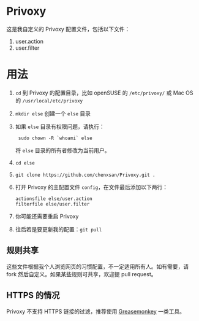 Privoxy
=======

这是我自定义的 Privoxy 配置文件，包括以下文件：

1. user.action
2. user.filter

# 用法

1. `cd` 到 Privoxy 的配置目录，比如 openSUSE 的 `/etc/privoxy/` 或 Mac OS 的 `/usr/local/etc/privoxy`
2. `mkdir else` 创建一个 `else` 目录
3. 如果 `else` 目录有权限问题，请执行：

        sudo chown -R `whoami` else
    将 `else` 目录的所有者修改为当前用户。
4. `cd else`
4. `git clone https://github.com/chenxsan/Privoxy.git .`
5. 打开 Privoxy 的主配置文件 `config`，在文件最后添加以下两行：

    ```
    actionsfile else/user.action
    filterfile else/user.filter
    ```
5. 你可能还需要重启 Privoxy
6. 往后若是要更新我的配置：`git pull`

## 规则共享

这些文件根据我个人浏览网页的习惯配置，不一定适用所有人。如有需要，请 fork 然后自定义。如果某些规则可共享，欢迎提 pull request。

## HTTPS 的情况

Privoxy 不支持 HTTPS 链接的过滤，推荐使用 [Greasemonkey](http://www.greasespot.net/) 一类工具。
